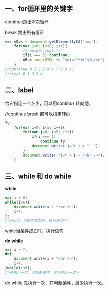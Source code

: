 ## 一、for循环里的关键字

continue跳出本次循环

break 跳出所有循环

```js
var oBox = document.getElementById("box");
    for(var i=0; i<10; i++){
        //console.log(i);
        if(i === 5) continue;
        oBox.innerHTML += "<div>"+i+"</div>";
    }
//continue 0 1 2 3 4 6 7 8 9 10
//break 0 1 2 3 4 
```

## 二、label

给它指定一个名字，可以用continue 转向他。

//continue break 都可以指定转向

```js
fy:
    for(var i=0; i<5; i++){
        for(var j=0; j<5; j++){
            if(i === 1)
                continue fy;  
            document.write('j='+ j + "  ");
        }
        document.write( "i=" + i + "<br />");
    }
```

## 三、while 和 do while

**while**

```js
var i = 0;
while(i<6){
  	document.write(i + "<br />");
  	i++;
};
/*while 当条件成立时，执行语句*/ 
```

while当条件成立时，执行语句

**do while**

```js
var i = 7;
do{
  	document.write(i + "<br />");
  	i++;
}while(i<6);
/*先执行一次，再判断条件，至少执行一次*/ 
```

do while 先执行一次，在判断条件，最少执行一次。